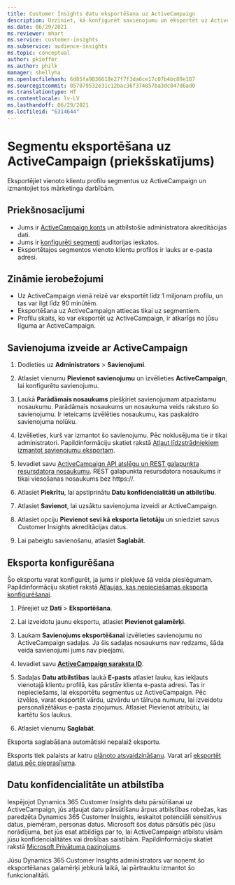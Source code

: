 ```yaml
---
title: Customer Insights datu eksportēšana uz ActiveCampaign
description: Uzziniet, kā konfigurēt savienojumu un eksportēt uz ActiveCampaign.
ms.date: 06/29/2021
ms.reviewer: mhart
ms.service: customer-insights
ms.subservice: audience-insights
ms.topic: conceptual
author: pkieffer
ms.author: philk
manager: shellyha
ms.openlocfilehash: 6d85fa9836618e27f7f3da6ce17c07b4bc89e187
ms.sourcegitcommit: 057079532e31c12bac36f374857ba3dc847d6ad0
ms.translationtype: HT
ms.contentlocale: lv-LV
ms.lasthandoff: 06/29/2021
ms.locfileid: "6314644"
---
```

# <a name="export-segments-to-activecampaign-preview"></a>Segmentu eksportēšana uz ActiveCampaign (priekšskatījums)

Eksportējiet vienoto klientu profilu segmentus uz ActiveCampaign un izmantojiet tos mārketinga darbībām.

## <a name="prerequisites"></a>Priekšnosacījumi

-   Jums ir [ActiveCampaign konts](https://www.activecampaign.com/) un atbilstošie administratora akreditācijas dati.
-   Jums ir [konfigurēti segmenti](segments.md) auditorijas ieskatos.
-   Eksportētajos segmentos vienoto klientu profilos ir lauks ar e-pasta adresi.

## <a name="known-limitations"></a>Zināmie ierobežojumi

- Uz ActiveCampaign vienā reizē var eksportēt līdz 1 miljonam profilu, un tas var ilgt līdz 90 minūtēm.
- Eksportēšana uz ActiveCampaign attiecas tikai uz segmentiem.
- Profilu skaits, ko var eksportēt uz ActiveCampaign, ir atkarīgs no jūsu līguma ar ActiveCampaign.

## <a name="set-up-connection-to-activecampaign"></a>Savienojuma izveide ar ActiveCampaign

1. Dodieties uz **Administrators** > **Savienojumi**.

1. Atlasiet vienumu **Pievienot savienojumu** un izvēlieties **ActiveCampaign**, lai konfigurētu savienojumu.

1. Laukā **Parādāmais nosaukums** piešķiriet savienojumam atpazīstamu nosaukumu. Parādāmais nosaukums un nosaukuma veids raksturo šo savienojumu. Ir ieteicams izvēlēties nosaukumu, kas paskaidro savienojuma nolūku.

1. Izvēlieties, kurš var izmantot šo savienojumu. Pēc noklusējuma tie ir tikai administratori. Papildinformāciju skatiet rakstā [Atļaut līdzstrādniekiem izmantot savienojumu eksportam](connections.md#allow-contributors-to-use-a-connection-for-exports).

1. Ievadiet savu [ActiveCampaign API atslēgu un REST galapunkta resursdatora nosaukumu](https://help.activecampaign.com/hc/articles/207317590-Getting-started-with-the-API#how-to-obtain-your-activecampaign-api-url-and-key). REST galapunkta resursdatora nosaukums ir tikai viesošanas nosaukums bez https://. 

1. Atlasiet **Piekrītu**, lai apstiprinātu **Datu konfidencialitāti un atbilstību**.

1. Atlasiet **Savienot**, lai uzsāktu savienojuma izveidi ar ActiveCampaign.

1. Atlasiet opciju **Pievienot sevi kā eksporta lietotāju** un sniedziet savus Customer Insights akreditācijas datus.

1. Lai pabeigtu savienošanu, atlasiet **Saglabāt**.

## <a name="configure-an-export"></a>Eksporta konfigurēšana

Šo eksportu varat konfigurēt, ja jums ir piekļuve šā veida pieslēgumam. Papildinformāciju skatiet rakstā [Atļaujas, kas nepieciešamas eksporta konfigurēšanai](export-destinations.md#set-up-a-new-export).

1. Pārejiet uz **Dati** > **Eksportēšana**.

1. Lai izveidotu jaunu eksportu, atlasiet **Pievienot galamērķi**.

1. Laukam **Savienojums eksportēšanai** izvēlieties savienojumu no ActiveCampaign sadaļas. Ja šis sadaļas nosaukums nav redzams, šāda veida savienojumi jums nav pieejami.

1. Ievadiet savu [**ActiveCampaign saraksta ID**](https://help.activecampaign.com/hc/articles/360000030559-How-to-create-a-list-in-ActiveCampaign).    

3. Sadaļas **Datu atbilstības** laukā **E-pasts** atlasiet lauku, kas iekļauts vienotajā klientu profilā, kas pārstāv klienta e-pasta adresi. Tas ir nepieciešams, lai eksportētu segmentus uz ActiveCampaign. Pēc izvēles, varat eksportēt vārdu, uzvārdu un tālruņa numuru, lai izveidotu personalizētākus e-pasta ziņojumus. Atlasiet Pievienot atribūtu, lai kartētu šos laukus.

1. Atlasiet vienumu **Saglabāt**.

Eksporta saglabāšana automātiski nepalaiž eksportu.

Eksports tiek palaists ar katru [plānoto atsvaidzināšanu](system.md#schedule-tab). Varat arī [eksportēt datus pēc pieprasījuma](export-destinations.md#run-exports-on-demand). 


## <a name="data-privacy-and-compliance"></a>Datu konfidencialitāte un atbilstība

Iespējojot Dynamics 365 Customer Insights datu pārsūtīšanai uz ActiveCampaign, jūs atļaujat datu pārsūtīšanu ārpus atbilstības robežas, kas paredzēta Dynamics 365 Customer Insights, ieskaitot potenciāli sensitīvus datus, piemēram, personas datus. Microsoft šos datus pārsūtīs pēc jūsu norādījuma, bet jūs esat atbildīgs par to, lai ActiveCampaign atbilstu visām jūsu konfidencialitātes vai drošības saistībām. Papildinformāciju skatiet rakstā [Microsoft Privātuma paziņojums](https://go.microsoft.com/fwlink/?linkid=396732).

Jūsu Dynamics 365 Customer Insights administrators var noņemt šo eksportēšanas galamērķi jebkurā laikā, lai pārtrauktu izmantot šo funkcionalitāti.
